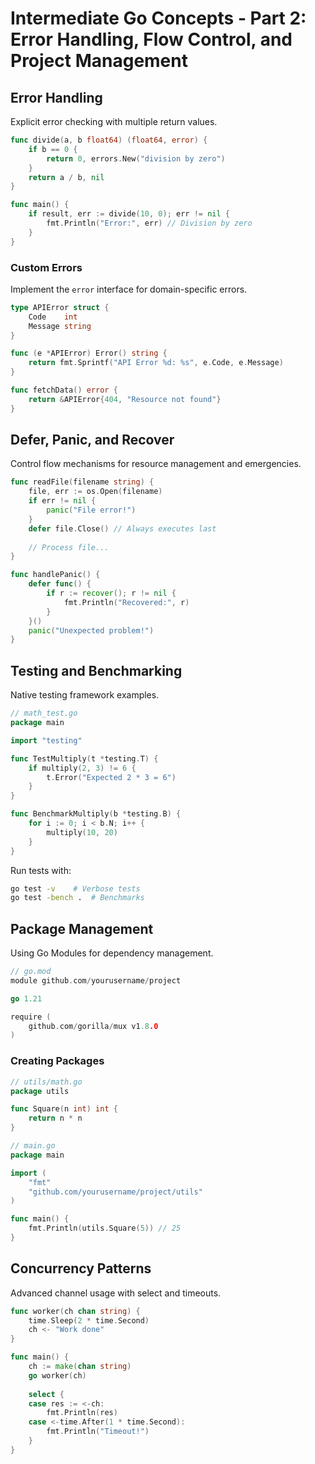 # Intermediate Go Concepts - Part 2: Error Handling, Flow Control, and Project Management

## Error Handling
Explicit error checking with multiple return values.

```go
func divide(a, b float64) (float64, error) {
    if b == 0 {
        return 0, errors.New("division by zero")
    }
    return a / b, nil
}

func main() {
    if result, err := divide(10, 0); err != nil {
        fmt.Println("Error:", err) // Division by zero
    }
}
```

### Custom Errors
Implement the `error` interface for domain-specific errors.

```go
type APIError struct {
    Code    int
    Message string
}

func (e *APIError) Error() string {
    return fmt.Sprintf("API Error %d: %s", e.Code, e.Message)
}

func fetchData() error {
    return &APIError{404, "Resource not found"}
}
```

## Defer, Panic, and Recover
Control flow mechanisms for resource management and emergencies.

```go
func readFile(filename string) {
    file, err := os.Open(filename)
    if err != nil {
        panic("File error!")
    }
    defer file.Close() // Always executes last
    
    // Process file...
}

func handlePanic() {
    defer func() {
        if r := recover(); r != nil {
            fmt.Println("Recovered:", r)
        }
    }()
    panic("Unexpected problem!")
}
```

## Testing and Benchmarking
Native testing framework examples.

```go
// math_test.go
package main

import "testing"

func TestMultiply(t *testing.T) {
    if multiply(2, 3) != 6 {
        t.Error("Expected 2 * 3 = 6")
    }
}

func BenchmarkMultiply(b *testing.B) {
    for i := 0; i < b.N; i++ {
        multiply(10, 20)
    }
}
```

Run tests with:
```sh
go test -v    # Verbose tests
go test -bench .  # Benchmarks
```

## Package Management
Using Go Modules for dependency management.

```go
// go.mod
module github.com/yourusername/project

go 1.21

require (
    github.com/gorilla/mux v1.8.0
)
```

### Creating Packages
```go
// utils/math.go
package utils

func Square(n int) int {
    return n * n
}

// main.go
package main

import (
    "fmt"
    "github.com/yourusername/project/utils"
)

func main() {
    fmt.Println(utils.Square(5)) // 25
}
```

## Concurrency Patterns
Advanced channel usage with select and timeouts.

```go
func worker(ch chan string) {
    time.Sleep(2 * time.Second)
    ch <- "Work done"
}

func main() {
    ch := make(chan string)
    go worker(ch)
    
    select {
    case res := <-ch:
        fmt.Println(res)
    case <-time.After(1 * time.Second):
        fmt.Println("Timeout!")
    }
}
```
